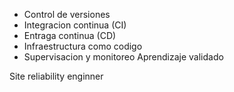 - Control de versiones
- Integracion continua (CI)
- Entraga continua (CD)
- Infraestructura como codigo
- Supervisacion y monitoreo
  Aprendizaje validado

Site reliability enginner